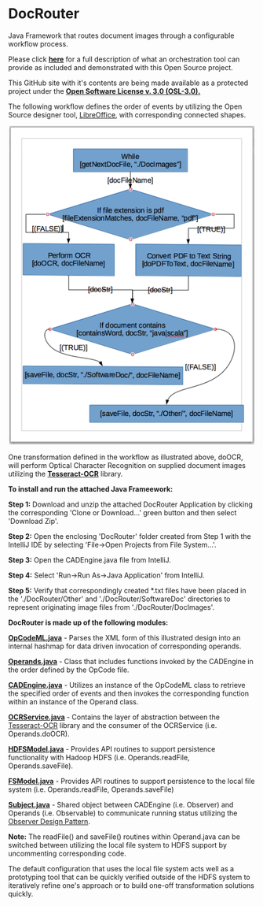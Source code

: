 # DocRouter
Java Framework that routes document images through a configurable workflow process.
<p>Please click <b><a href=https://github.com/developair/DocRouter/docs/Orchestration.pdf>here</a></b> for a full description of what an orchestration tool can provide as included and demonstrated with this Open Source project.<p>
<p>This GitHub site with it's contents are being made available as a protected project under the <b><a href=https://github.com/developair/GoDocRouter/docs/license.pdf>Open Software License v. 3.0 (OSL-3.0).</a></b></p>
<p>The following workflow defines the order of events by utilizing the Open Source designer tool, <a href=https://en.wikipedia.org/wiki/LibreOffice>LibreOffice</a>, with corresponding connected shapes.<p>
<p align="center">
  <img src="./WorkFlowExample.png" width="500"/>
</p>
</p>
One transformation defined in the workflow as illustrated above, doOCR, will perform Optical Character Recognition on supplied document images utilizing the <b><a href=https://en.wikipedia.org/wiki/Tesseract_(software)>Tesseract-OCR</a></b> library.<p><p>
<b>To install and run the attached Java Frameework:</b><p><p>
<b>Step 1:</b>  Download and unzip the attached DocRouter Application by clicking the corresponding 'Clone or Download...' green button and then select 'Download Zip'.<p>
<b>Step 2:</b>  Open the enclosing 'DocRouter' folder created from Step 1 with the IntelliJ IDE by selecting 'File->Open Projects from File System...'.<p>
<b>Step 3:</b>  Open the CADEngine.java file from IntelliJ.<p>
<b>Step 4:</b>  Select 'Run->Run As->Java Application' from IntelliJ.<p>
<b>Step 5:</b>  Verify that correspondingly created *.txt files have been placed in the './DocRouter/Other' and './DocRouter/SoftwareDoc' directories to represent originating image files from './DocRouter/DocImages'.<p>
<p><b>DocRouter is made up of the following modules:</b><p><p>
<b><a href=https://github.com/DevelopAir/DocRouter/blob/master/src/main/java/com/duncanson/DocRouter/OpCodeML.java>OpCodeML.java</a></b> - Parses the XML form of this illustrated design into an internal hashmap for data driven invocation of corresponding operands.<p>
<b><a href=https://github.com/DevelopAir/DocRouter/blob/master/src/main/java/com/duncanson/DocRouter/Operands.java>Operands.java</a></b> - Class that includes functions invoked by the CADEngine in the order defined by the OpCode file.<p>
<b><a href=https://github.com/DevelopAir/DocRouter/blob/master/src/main/java/com/duncanson/DocRouter/CADEngine.java>CADEngine.java</a></b> - Utilizes an instance of the OpCodeML class to retrieve the specified order of events and then invokes the corresponding function within an instance of the Operand class.<p>
<b><a href=https://github.com/DevelopAir/DocRouter/blob/master/src/main/java/com/duncanson/DocRouter/OCRService.java>OCRService.java</a></b> - Contains the layer of abstraction between the <a href=https://github.com/tesseract-ocr/tesseract/wiki>Tesseract-OCR</a> library and the consumer of the OCRService (i.e. Operands.doOCR).<p>
<b><a href=https://github.com/DevelopAir/DocRouter/blob/master/src/main/java/com/duncanson/DocRouter/HDFSModel.java>HDFSModel.java</a></b> - Provides API routines to support persistence functionality with Hadoop HDFS (i.e. Operands.readFile, Operands.saveFile).<p>
<b><a href=https://github.com/DevelopAir/DocRouter/blob/master/src/main/java/com/duncanson/DocRouter/FSModel.java>FSModel.java</a></b> - Provides API routines to support persistence to the local file system (i.e. Operands.readFile, Operands.saveFile)<p>
<b><a href=https://github.com/DevelopAir/DocRouter/blob/master/src/main/java/com/duncanson/DocRouter/CADEngine.java>Subject.java</a></b> - Shared object between CADEngine (i.e. Observer) and Operands (i.e. Observable) to communicate running status utilizing the <a href=http://www.oodesign.com/observer-pattern.html>Observer Design Pattern</a>.<p><p>
<b>Note:</b> The readFile() and saveFile() routines within Operand.java can be switched between utilizing the local file system to HDFS support by uncommenting corresponding code.
<p><p>The default configuration that uses the local file system acts well as a prototyping tool that can be quickly verified outside of the HDFS system to iteratively refine one's approach or to build one-off transformation solutions quickly.

